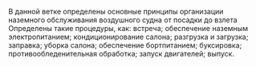 В данной ветке определены основные принципы организации наземного обслуживания воздушного судна от посадки до взлета
Определены такие процедуры, как:
встреча;
обеспечение наземным электропитанием;
кондиционирование салона;
разгрузка и загрузка;
заправка;
уборка салона;
обеспечение бортпитанием;
буксировка;
противообледенительная обработка;
запуск двигателей;
выпуск.
